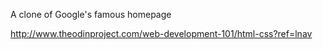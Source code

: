 A clone of Google's famous homepage

http://www.theodinproject.com/web-development-101/html-css?ref=lnav